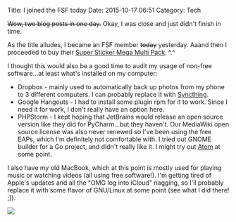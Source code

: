 Title: I joined the FSF today
Date: 2015-10-17 06:51
Category: Tech

<s>Wow, two blog posts in one day.</s> Okay, I was close and just didn't finish in time.

As the title alludes, I became an FSF member <s>today</s> yesterday. Aaand then I proceeded to buy their [Super Sticker Mega Multi Pack](http://shop.fsf.org/product/super-sticker-mega-multi-pack/). ^.^

I thought this would also be a good time to audit my usage of non-free software...at least what's installed on my computer: 

* Dropbox - mainly used to automatically back up photos from my phone to 3 different computers. I can probably replace it with [Syncthing](https://syncthing.net/).
* Google Hangouts - I had to install some plugin rpm for it to work. Since I need it for work, I don't really have an option here.
* PHPStorm - I kept hoping that JetBrains would release an open source version like they did for PyCharm...but they haven't. Our MediaWiki open source license was also never renewed so I've been using the free EAPs, which I'm definitely not comfortable with. I tried out GNOME builder for a Go project, and didn't really like it. I might try out [Atom](https://atom.io/) at some point.

I also have my old MacBook, which at this point is mostly used for playing music or watching videos (all using free software!). I'm getting tired of Apple's updates and all the "OMG log into iCloud" nagging, so I'll probably replace it with some flavor of GNU/Linux at some point (see what I did there! ;)).

<img src="https://static.fsf.org/nosvn/associate/crm/7184.png" />

